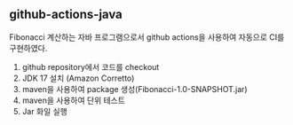 ## github-actions-java

Fibonacci 계산하는 자바 프로그램으로서 github actions을 사용하여 자동으로 CI를 구현하였다.
1) github repository에서 코드를 checkout
2) JDK 17 설치 (Amazon Corretto)
3) maven을 사용하여 package 생성(Fibonacci-1.0-SNAPSHOT.jar)
4) maven을 사용하여 단위 테스트
5) Jar 화일 실행
